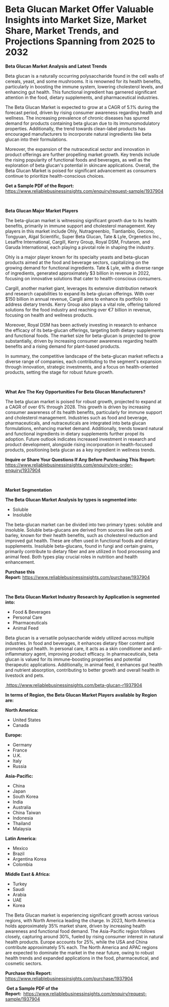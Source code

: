 <p><h1>Beta Glucan Market Offer Valuable Insights into Market Size, Market Share, Market Trends, and Projections Spanning from 2025 to 2032</h1></p><p><strong>Beta Glucan Market Analysis and Latest Trends</strong></p>
<p><p>Beta glucan is a naturally occurring polysaccharide found in the cell walls of cereals, yeast, and some mushrooms. It is renowned for its health benefits, particularly in boosting the immune system, lowering cholesterol levels, and enhancing gut health. This functional ingredient has garnered significant attention in the food, dietary supplements, and pharmaceutical industries.</p><p>The Beta Glucan Market is expected to grow at a CAGR of 5.1% during the forecast period, driven by rising consumer awareness regarding health and wellness. The increasing prevalence of chronic diseases has spurred demand for products containing beta glucan due to its immunomodulatory properties. Additionally, the trend towards clean-label products has encouraged manufacturers to incorporate natural ingredients like beta glucan into their formulations.</p><p>Moreover, the expansion of the nutraceutical sector and innovation in product offerings are further propelling market growth. Key trends include the rising popularity of functional foods and beverages, as well as the exploration of beta glucan's potential in skincare applications. Overall, the Beta Glucan Market is poised for significant advancement as consumers continue to prioritize health-conscious choices.</p></p>
<p><strong>Get a Sample PDF of the Report:&nbsp;</strong> <a href="https://www.reliablebusinessinsights.com/enquiry/request-sample/1937904?utm_campaign=2723&utm_medium=2&utm_source=Github&utm_content=ia&utm_term=19042025&utm_id=beta-glucan">https://www.reliablebusinessinsights.com/enquiry/request-sample/1937904</a></p>
<p>&nbsp;</p>
<p><strong>Beta Glucan Major Market Players</strong></p>
<p><p>The beta-glucan market is witnessing significant growth due to its health benefits, primarily in immune support and cholesterol management. Key players in this market include Ohly, Nutragreenbio, Tiantianbio, Gecono, Tongyuan, Algal Scientific, Super Beta Glucan, Tate & Lyle, Orgenetics Inc., Lesaffre International, Cargill, Kerry Group, Royal DSM, Frutarom, and Garuda International, each playing a pivotal role in shaping the industry.</p><p>Ohly is a major player known for its specialty yeasts and beta-glucan products aimed at the food and beverage sectors, capitalizing on the growing demand for functional ingredients. Tate & Lyle, with a diverse range of ingredients, generated approximately $3 billion in revenue in 2022, focusing on innovative solutions that cater to health-conscious consumers.</p><p>Cargill, another market giant, leverages its extensive distribution network and research capabilities to expand its beta-glucan offerings. With over $150 billion in annual revenue, Cargill aims to enhance its portfolio to address dietary trends. Kerry Group also plays a vital role, offering tailored solutions for the food industry and reaching over €7 billion in revenue, focusing on health and wellness products.</p><p>Moreover, Royal DSM has been actively investing in research to enhance the efficacy of its beta-glucan offerings, targeting both dietary supplements and functional foods. The market size for beta-glucan is projected to grow substantially, driven by increasing consumer awareness regarding health benefits and a rising demand for plant-based products.</p><p>In summary, the competitive landscape of the beta-glucan market reflects a diverse range of companies, each contributing to the segment's expansion through innovation, strategic investments, and a focus on health-oriented products, setting the stage for robust future growth.</p></p>
<p>&nbsp;</p>
<p><strong>What Are The Key Opportunities For Beta Glucan Manufacturers?</strong></p>
<p><p>The beta glucan market is poised for robust growth, projected to expand at a CAGR of over 6% through 2028. This growth is driven by increasing consumer awareness of its health benefits, particularly for immune support and cholesterol management. Industries such as food and beverage, pharmaceuticals, and nutraceuticals are integrated into beta glucan formulations, enhancing market demand. Additionally, trends toward natural and functional ingredients in dietary supplements further propel its adoption. Future outlook indicates increased investment in research and product development, alongside rising incorporation in health-focused products, positioning beta glucan as a key ingredient in wellness trends.</p></p>
<p><strong>Inquire or Share Your Questions If Any Before Purchasing This Report:</strong> <a href="https://www.reliablebusinessinsights.com/enquiry/pre-order-enquiry/1937904?utm_campaign=2723&utm_medium=2&utm_source=Github&utm_content=ia&utm_term=19042025&utm_id=beta-glucan">https://www.reliablebusinessinsights.com/enquiry/pre-order-enquiry/1937904</a></p>
<p>&nbsp;</p>
<p><strong>Market Segmentation</strong></p>
<p><strong>The Beta Glucan Market Analysis by types is segmented into:</strong></p>
<p><ul><li>Soluble</li><li>Insoluble</li></ul></p>
<p><p>The beta-glucan market can be divided into two primary types: soluble and insoluble. Soluble beta-glucans are derived from sources like oats and barley, known for their health benefits, such as cholesterol reduction and improved gut health. These are often used in functional foods and dietary supplements. Insoluble beta-glucans, found in fungi and certain grains, primarily contribute to dietary fiber and are utilized in food processing and animal feed. Both types play crucial roles in nutrition and health enhancement.</p></p>
<p><strong>Purchase this Report:&nbsp;</strong><a href="https://www.reliablebusinessinsights.com/purchase/1937904?utm_campaign=2723&utm_medium=2&utm_source=Github&utm_content=ia&utm_term=19042025&utm_id=beta-glucan">https://www.reliablebusinessinsights.com/purchase/1937904</a></p>
<p>&nbsp;</p>
<p><strong>The Beta Glucan Market Industry Research by Application is segmented into:</strong></p>
<p><ul><li>Food & Beverages</li><li>Personal Care</li><li>Pharmaceuticals</li><li>Animal Feed</li></ul></p>
<p><p>Beta glucan is a versatile polysaccharide widely utilized across multiple industries. In food and beverages, it enhances dietary fiber content and promotes gut health. In personal care, it acts as a skin conditioner and anti-inflammatory agent, improving product efficacy. In pharmaceuticals, beta glucan is valued for its immune-boosting properties and potential therapeutic applications. Additionally, in animal feed, it enhances gut health and nutrient absorption, contributing to better growth and overall health in livestock and pets.</p></p>
<p><a href="https://www.reliablebusinessinsights.com/beta-glucan-r1937904?utm_campaign=2723&utm_medium=2&utm_source=Github&utm_content=ia&utm_term=19042025&utm_id=beta-glucan">&nbsp;https://www.reliablebusinessinsights.com/beta-glucan-r1937904</a></p>
<p><strong>In terms of Region, the Beta Glucan Market Players available by Region are:</strong></p>
<p>
    <p> <strong> North America: </strong>
        <ul>
            <li>United States</li>
            <li>Canada</li>
        </ul>
        </p> 
    <p> <strong> Europe: </strong>
        <ul>
            <li>Germany</li>
            <li>France</li>
            <li>U.K.</li>
            <li>Italy</li>
            <li>Russia</li>
        </ul>
        </p> 
    <p> <strong> Asia-Pacific: </strong>
        <ul>
            <li>China</li>
            <li>Japan</li>
            <li>South Korea</li>
            <li>India</li>
            <li>Australia</li>
            <li>China Taiwan</li>
            <li>Indonesia</li>
            <li>Thailand</li>
            <li>Malaysia</li>
        </ul>
        </p> 
    <p> <strong> Latin America: </strong>
        <ul>
            <li>Mexico</li>
            <li>Brazil</li>
            <li>Argentina Korea</li>
            <li>Colombia</li>
        </ul>
        </p> 
    <p> <strong> Middle East & Africa: </strong>
        <ul>
            <li>Turkey</li>
            <li>Saudi</li>
            <li>Arabia</li>
            <li>UAE</li>
            <li>Korea</li>
        </ul>
    </p>
    </p>
<p><p>The Beta Glucan market is experiencing significant growth across various regions, with North America leading the charge. In 2023, North America holds approximately 35% market share, driven by increasing health awareness and functional food demand. The Asia-Pacific region follows closely, capturing around 30%, fueled by rising consumer interest in natural health products. Europe accounts for 25%, while the USA and China contribute approximately 5% each. The North America and APAC regions are expected to dominate the market in the near future, owing to robust health trends and expanded applications in the food, pharmaceutical, and cosmetic sectors.</p></p>
<p><strong>Purchase this Report: </strong><a href="https://www.reliablebusinessinsights.com/purchase/1937904?utm_campaign=2723&utm_medium=2&utm_source=Github&utm_content=ia&utm_term=19042025&utm_id=beta-glucan">https://www.reliablebusinessinsights.com/purchase/1937904</a></p>
<p>&nbsp;<strong>Get a Sample PDF of the Report:&nbsp;&nbsp;</strong><a href="https://www.reliablebusinessinsights.com/enquiry/request-sample/1937904?utm_campaign=2723&utm_medium=2&utm_source=Github&utm_content=ia&utm_term=19042025&utm_id=beta-glucan">https://www.reliablebusinessinsights.com/enquiry/request-sample/1937904</a></p>
<p><strong></strong></p>
<p><p></p><p></p><p></p></p>